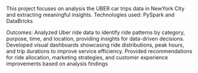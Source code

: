 This project focuses on analysis the UBER car trips data in NewYork City and extracting meaningful insights. 
Technologies used: PySpark and DataBricks

Outcomes:
Analyzed Uber ride data to identify ride patterns by category, purpose, time, and location, providing insights for data-driven decisions.
Developed visual dashboards showcasing ride distributions, peak hours, and trip durations to improve service efficiency.
Provided recommendations for ride allocation, marketing strategies, and customer experience improvements based on 
analysis findings
